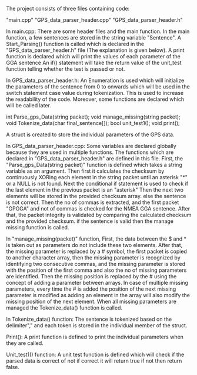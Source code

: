The project consists of three files containing code:

"main.cpp"
"GPS_data_parser_header.cpp"
"GPS_data_parser_header.h"

In main.cpp:
There are some header files and the main function. In the main function, a few sentences are stored in the string variable "Sentence".
A Start_Parsing() function is called which is declared in the "GPS_data_parser_header.h" file (The explanation is given below).
A print function is declared which will print the values of each parameter of the GGA sentence
An if() statement will take the return value of the unit_test function telling whether the test is passed or not.

In GPS_data_parser_header.h:
An Enumeration is used which will initialize the parameters of the sentence from 0 to onwards which will be used in the switch statement case value during tokenization. 
This is used to increase the readability of the code.
Moreover, some functions are declared which will be called later.

int Parse_gps_Data(string packet);
void manage_missing(string packet);
void Tokenize_data(char final_sentence[]);
bool unit_test1();
void print();

A struct is created to store the individual parameters of the GPS data.

In GPS_data_parser_header.cpp:
Some variables are declared globally because they are used in multiple functions.
The functions which are declared in "GPS_data_parser_header.h" are defined in this file.
First, the "Parse_gps_Data(string packet)" function is defined which takes a string variable as an argument. Then first it calculates the checksum by continuously XORing each element in the string packet until an asterisk "*" or a NULL is not found.
Next the conditional if statement is used to check if the last element in the previous packet is an "asterisk" Then the next two elements will be stored in the provided checksum array. else the sentence is not correct.
Then the no of commas is extracted, and the first packet "GPGGA" and not of commas is checked for the NMEA GGA sentence.
After that, the packet integrity is validated by comparing the calculated checksum and the provided checksum.
if the sentence is valid then the manage missing function is called.

In "manage_missing(packet)" function,
First, the data between the $ and * is taken out as parameters do not include these two elements.
After that, the missing parameter is replaced by a # symbol, the first packet is copied to another character array, then the missing parameter is recognized by identifying two consecutive commas, and the missing parameter is stored with the position of the first comma and also the no of missing parameters are identified.
Then the missing position is replaced by the # using the concept of adding a parameter between arrays. In case of multiple missing parameters, every time the # is added the position of the next missing parameter is modified as adding an element in the array will also modify the missing position of the next element. When all missing parameters are managed the Tokenize_data() function is called.

In Tokenize_data() function:
The sentence is tokenized based on the delimiter"," and each token is stored in the individual member of the struct.

Print():
A print function is defined to print the individual parameters when they are called.

Unit_test1() function:
A unit test function is defined which will check if the parsed data is correct of not if correct it will return true if not then return false.

